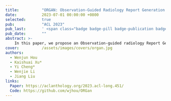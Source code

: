 ```yaml
---
title:          "ORGAN: Observation-Guided Radiology Report Generation via Tree Reasoning"
date:           2023-07-01 00:00:00 +0800
selected:       true
pub:            "ACL 2023"
pub_last:       ' <span class="badge badge-pill badge-publication badge-primary">Main Proceedings</span>'
pub_date:       ""
abstract: >-
    In this paper, we propose an Observation-guided radiology Report Generation framework (ORGan). It first produces an observation plan and then feeds both the plan and radiographs for report generation, where an observation graph and a tree reasoning mechanism are adopted to precisely enrich the plan information by capturing the multi-formats of each observation. Experimental results demonstrate that our framework outperforms previous state-of-the-art methods regarding text quality and clinical efficacy.
cover:          /assets/images/covers/organ.jpg
authors:
  - Wenjun Hou
  - Kaishuai Xu*
  - Yi Cheng*
  - Wenjie Li
  - Jiang Liu
links:
  Paper: https://aclanthology.org/2023.acl-long.451/
  Code: https://github.com/wjhou/ORGan
---
```

